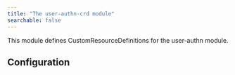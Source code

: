 ```yaml
---
title: "The user-authn-crd module"
searchable: false
---
```


This module defines CustomResourceDefinitions for the user-authn module.

Configuration
------------

